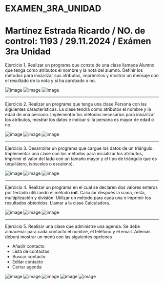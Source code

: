 # EXAMEN_3RA_UNIDAD
# Martínez Estrada Ricardo / NO. de control: 1193 / 29.11.2024 / Exámen 3ra Unidad

Ejercicio 1. Realizar un programa que conste de una clase llamada Alumno que tenga como atributos el nombre y la nota del alumno. Definir los métodos para inicializar sus atributos, imprimirlos y mostrar un mensaje con el resultado de la nota y si ha aprobado o no.

![image](https://github.com/user-attachments/assets/b54e3755-49d1-4b7e-a92c-fc2815607a7d)
![image](https://github.com/user-attachments/assets/91a7d44b-a30e-43de-bc90-269eb0a092f4)
![image](https://github.com/user-attachments/assets/2efa34a3-3cc5-4f7a-b11e-84a303eef1a2)

---------------------------------

Ejercicio 2. Realizar un programa que tenga una clase Persona con las siguientes características. La clase tendrá como atributos el nombre y la edad de una persona. Implementar los métodos necesarios para inicializar los atributos, mostrar los datos e indicar si la persona es mayor de edad o no.

![image](https://github.com/user-attachments/assets/80536c6d-8da8-46a7-86b6-b018c1523bc3)
![image](https://github.com/user-attachments/assets/e526f51e-fc7d-493e-b81c-4548e428ab2a)
![image](https://github.com/user-attachments/assets/202cd161-1270-44d0-8953-e1cfce148e51)

---------------------------------

Ejercicio 3. Desarrollar un programa que cargue los datos de un triángulo. Implementar una clase con los métodos para inicializar los atributos, imprimir el valor del lado con un tamaño mayor y  el tipo de triángulo que es (equilátero, isósceles o escaleno).

![image](https://github.com/user-attachments/assets/48ba1b3b-b429-492b-80c4-3de31cbf68c4)
![image](https://github.com/user-attachments/assets/4b6e9262-e879-4c4f-8d31-7763f28ef57f)
![image](https://github.com/user-attachments/assets/a15fd2ab-2546-48f8-8e02-65d683930f97)

---------------------------------

Ejercicio 4. Realizar un programa en el cual se declaren dos valores enteros por teclado utilizando el método __init__. Calcular después la suma, resta, multiplicación y división. Utilizar un método para cada una e imprimir los resultados obtenidos. Llamar a la clase Calculadora.

![image](https://github.com/user-attachments/assets/0e9adca3-cb40-4714-aacf-f28ef47a7b78)
![image](https://github.com/user-attachments/assets/bb241609-7ade-4ca5-b661-9d9414a66828)
![image](https://github.com/user-attachments/assets/980440ae-a20e-48fc-9c41-510b7598d393)

---------------------------------

Ejercicio 5. Realizar una clase que administre una agenda. Se debe almacenar para cada contacto el nombre, el teléfono y el email. Además deberá mostrar un menú con las siguientes opciones
- Añadir contacto
- Lista de contactos
- Buscar contacto
- Editar contacto
- Cerrar agenda

![image](https://github.com/user-attachments/assets/c16b3241-fd11-4105-b07f-656ab7f5f2b5)
![image](https://github.com/user-attachments/assets/6ea8dd19-2aae-4619-94b1-ca8ff7bce8fd)
![image](https://github.com/user-attachments/assets/32014524-afb6-49cd-8264-dcc80f0d2748)
![image](https://github.com/user-attachments/assets/c29560cf-b46e-48e7-867f-16a7ae6e37fd)
![image](https://github.com/user-attachments/assets/379f8d28-2e6d-41d4-901f-22d2144c856f)
